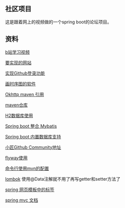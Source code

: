## 社区项目
这是跟着网上的视频做的一个spring boot的论坛项目。
## 资料
[b站学习视频](https://www.bilibili.com/video/av65117012?t=158&p=4)

[要实现的网站](https://elasticsearch.cn/explore)

[实现Github登录功能](https://developer.github.com/apps/building-oauth-apps/creating-an-oauth-app/)

[画时序图的软件](https://www.visual-paradigm.com/cn/download/community.jsp)

[Okhttp maven 引用](https://search.maven.org/artifact/com.squareup.okhttp3/okhttp/4.3.1/jar)

[maven仓库](https://mvnrepository.com/)

[H2数据库使用](http://www.h2database.com/html/quickstart.html)

[Spring boot 整合 Mybatis](https://mybatis.org/spring-boot-starter/mybatis-spring-boot-autoconfigure/)

[Spring boot 内置数据库支持](https://docs.spring.io/spring-boot/docs/2.2.4.RELEASE/reference/htmlsingle/#boot-features-embedded-database-support)

[小匠Github Community地址](https://github.com/codedrinker/community)

[flyway使用](https://flywaydb.org/getstarted/firststeps/maven)

[命令行使用mvn的配置](https://www.runoob.com/maven/maven-setup.html)

[lombok](https://projectlombok.org/setup/maven)
使用@Data注解就不用了再写getter和setter方法了

[spring 网页模板中的标签](https://www.thymeleaf.org/doc/tutorials/3.0/usingthymeleaf.html#setting-attribute-values)

[spring mvc 文档](https://docs.spring.io/spring/docs/current/spring-framework-reference/web.html#mvc-config-interceptors)

